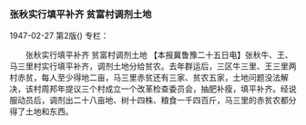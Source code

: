 ### 张秋实行填平补齐  贫富村调剂土地

1947-02-27
第2版()
专栏：

　　张秋实行填平补齐
    贫富村调剂土地
    【本报冀鲁豫二十五日电】张秋牛、王、马三里村实行填平补齐，调剂土地分给贫农。去年群运后，三区牛三里、王三里两村赤贫，每人至少得地二亩，马三里赤贫还有三家、贫农五家，土地问题没法解决，该村周邦年提议三个村成立一个改革检查委员会，抽肥补瘦，填平补齐。经说服动员后，调剂出二十八亩地、树十四株、粮食一千四百斤，马三里的赤贫农都分得了土地和东西。
